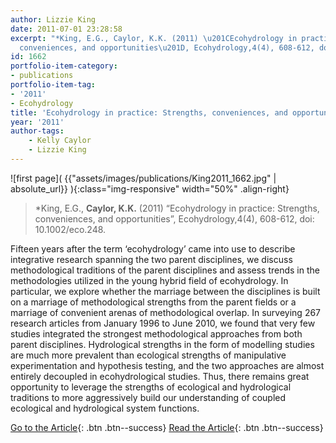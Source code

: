 ```yaml
---
author: Lizzie King
date: 2011-07-01 23:28:58
excerpt: "*King, E.G., Caylor, K.K. (2011) \u201CEcohydrology in practice: Strengths,
  conveniences, and opportunities\u201D, Ecohydrology,4(4), 608-612, doi: 10.1002/eco.248."
id: 1662
portfolio-item-category:
- publications
portfolio-item-tag:
- '2011'
- Ecohydrology
title: 'Ecohydrology in practice: Strengths, conveniences, and opportunities'
year: '2011'
author-tags:
    - Kelly Caylor
    - Lizzie King
---
```


![first page]( {{"assets/images/publications/King2011_1662.jpg" | absolute_url}} ){:class="img-responsive" width="50%" .align-right}

> *King, E.G., **Caylor, K.K.** (2011) “Ecohydrology in practice: Strengths, conveniences, and opportunities”, Ecohydrology,4(4), 608-612, doi: 10.1002/eco.248.


Fifteen years after the term ‘ecohydrology’ came into use to describe integrative research spanning the two parent disciplines, we discuss methodological traditions of the parent disciplines and assess trends in the methodologies utilized in the young hybrid field of ecohydrology. In particular, we explore whether the marriage between the disciplines is built on a marriage of methodological strengths from the parent fields or a marriage of convenient arenas of methodological overlap. In surveying 267 research articles from January 1996 to June 2010, we found that very few studies integrated the strongest methodological approaches from both parent disciplines. Hydrological strengths in the form of modelling studies are much more prevalent than ecological strengths of manipulative experimentation and hypothesis testing, and the two approaches are almost entirely decoupled in ecohydrological studies. Thus, there remains great opportunity to leverage the strengths of ecological and hydrological traditions to more aggressively build our understanding of coupled ecological and hydrological system functions.


[Go to the Article](http://dx.doi.org/10.1002/eco.248){: .btn .btn--success} [Read the Article](https://www.dropbox.com/s/qxsecns34zopol0/Ecohydrol.%202011%20King.pdf){: .btn .btn--success}
